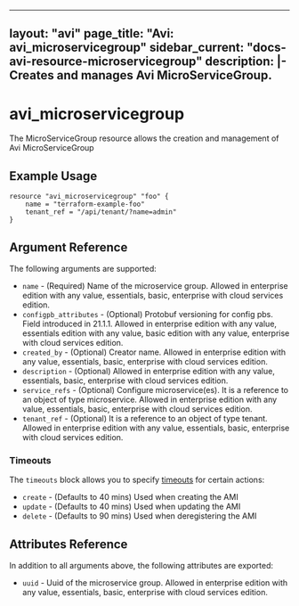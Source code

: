 <!--
    Copyright 2021 VMware, Inc.
    SPDX-License-Identifier: Mozilla Public License 2.0
-->
---
layout: "avi"
page_title: "Avi: avi_microservicegroup"
sidebar_current: "docs-avi-resource-microservicegroup"
description: |-
  Creates and manages Avi MicroServiceGroup.
---

# avi_microservicegroup

The MicroServiceGroup resource allows the creation and management of Avi MicroServiceGroup

## Example Usage

```hcl
resource "avi_microservicegroup" "foo" {
    name = "terraform-example-foo"
    tenant_ref = "/api/tenant/?name=admin"
}
```

## Argument Reference

The following arguments are supported:

* `name` - (Required) Name of the microservice group. Allowed in enterprise edition with any value, essentials, basic, enterprise with cloud services edition.
* `configpb_attributes` - (Optional) Protobuf versioning for config pbs. Field introduced in 21.1.1. Allowed in enterprise edition with any value, essentials edition with any value, basic edition with any value, enterprise with cloud services edition.
* `created_by` - (Optional) Creator name. Allowed in enterprise edition with any value, essentials, basic, enterprise with cloud services edition.
* `description` - (Optional) Allowed in enterprise edition with any value, essentials, basic, enterprise with cloud services edition.
* `service_refs` - (Optional) Configure microservice(es). It is a reference to an object of type microservice. Allowed in enterprise edition with any value, essentials, basic, enterprise with cloud services edition.
* `tenant_ref` - (Optional) It is a reference to an object of type tenant. Allowed in enterprise edition with any value, essentials, basic, enterprise with cloud services edition.


### Timeouts

The `timeouts` block allows you to specify [timeouts](https://www.terraform.io/docs/configuration/resources.html#timeouts) for certain actions:

* `create` - (Defaults to 40 mins) Used when creating the AMI
* `update` - (Defaults to 40 mins) Used when updating the AMI
* `delete` - (Defaults to 90 mins) Used when deregistering the AMI

## Attributes Reference

In addition to all arguments above, the following attributes are exported:

* `uuid` -  Uuid of the microservice group. Allowed in enterprise edition with any value, essentials, basic, enterprise with cloud services edition.

